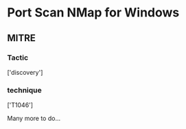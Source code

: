 # Port Scan NMap for Windows

## MITRE

### Tactic
['discovery']

### technique
['T1046']

Many more to do...
